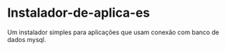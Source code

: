 # Instalador-de-aplica-es
Um instalador simples para aplicações que usam conexão com banco de dados mysql.
